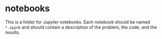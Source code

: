 # notebooks

This is a folder for Jupyter notebooks. Each notebook should be named `*.ipynb` and should contain a description of the problem, the code, and the results.